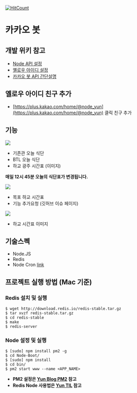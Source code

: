 [![HitCount](http://hits.dwyl.io/cheese10yun/KaKaoBot-Node.svg)](http://hits.dwyl.io/cheese10yun/KaKaoBot-Node)
# 카카오 봇
## 개발 위키 참고
* [Node API 설정](https://github.com/cheese10yun/Node-Boot/wiki/Node-API-%EC%84%A4%EC%A0%95)
* [옐로우 아이디 설정](https://github.com/cheese10yun/Node-Boot/wiki/%EC%98%90%EB%A1%9C%EC%9A%B0-%EC%95%84%EC%9D%B4%EB%94%94-%EC%84%A4%EC%A0%95)
* [카카오 봇 API 간단설명](https://github.com/cheese10yun/Node-Boot/wiki/%EC%B9%B4%EC%B9%B4%EC%98%A4-%EB%B4%87-API-%EA%B0%84%EB%8B%A8%EC%84%A4%EB%AA%85)

## 옐로우 아이디 친구 추가
 * [https://plus.kakao.com/home/@node_yun](https://plus.kakao.com/home/@node_yun) 클릭 친구 추가 

## 기능

![](http://i.imgur.com/PjpxQy8.png)

* 기존관 오늘 식단
* BTL 오늘 식단
* 하교 광주 시간표 (이미지)

**매일 12시 45분 오늘의 식단표가 변경됩니다.**

![](http://i.imgur.com/Ns8Rw9C.png)
* 목포 하교 시간표
* 기능 추가요청 (깃허브 이슈 페이지)

![](http://i.imgur.com/St3zAuj.png)
* 하교 시간표 이미지


## 기술스펙
* Node.JS
* Redis
* Node Cron [link](https://github.com/merencia/node-cron)

## 프로젝트 실행 방법 (Mac 기준)
### Redis 설치 및 실행
```
$ wget http://download.redis.io/redis-stable.tar.gz
$ tar xvzf redis-stable.tar.gz
$ cd redis-stable
$ make
$ redis-server
```
### Node 설정 및 실행
```
$ [sudo] npm install pm2 -g
$ cd Node-Boot/
$ [sudo] npm install
$ cd bin/
$ pm2 start www --name <APP_NAME>
```
* **PM2 설정은 [Yun Blog PM2](https://cheese10yun.github.io/PM2) 참고**
* **Redis Node 사용법은 [Yun TIL](https://github.com/cheese10yun/Yun-Wiki/blob/master/Node/Redis.md) 참고**
